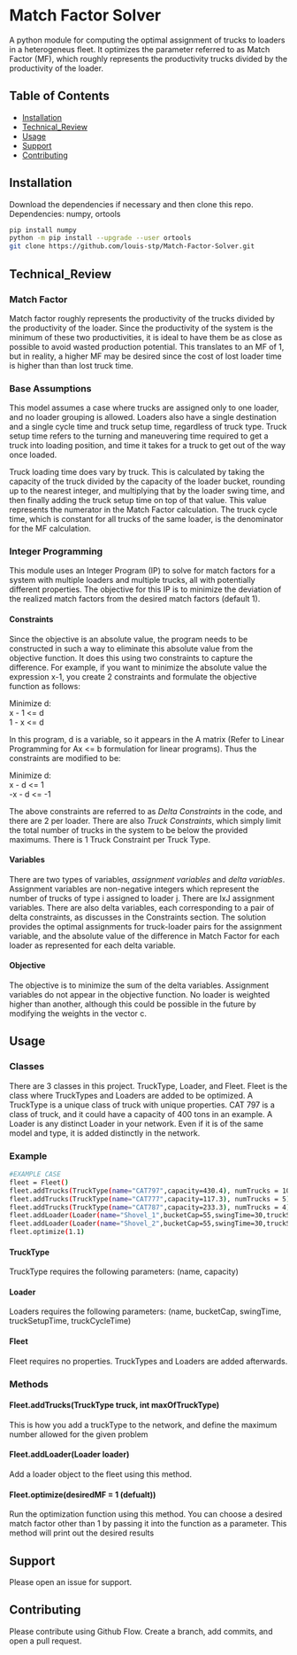 # Match Factor Solver

A python module for computing the optimal assignment of trucks to loaders in a heterogeneus fleet. It optimizes the parameter referred to as Match Factor (MF), which roughly represents the productivity trucks divided by the productivity of the loader. 

## Table of Contents

- [Installation](#installation)
- [Technical_Review](#Technical_Review)
- [Usage](#usage)
- [Support](#support)
- [Contributing](#contributing)

## Installation

Download the dependencies if necessary and then clone this repo. Dependencies: numpy, ortools

```sh
pip install numpy
python -m pip install --upgrade --user ortools
git clone https://github.com/louis-stp/Match-Factor-Solver.git
```

## Technical_Review

### Match Factor
Match factor roughly represents the productivity of the trucks divided by the productivity of the loader. Since the productivity of the system is the minimum of these two productivities, it is ideal to have them be as close as possible to avoid wasted production potential. This translates to an MF of 1, but in reality, a higher MF may be desired since the cost of lost loader time is higher than than lost truck time.

### Base Assumptions
This model assumes a case where trucks are assigned only to one loader, and no loader grouping is allowed. Loaders also have a single destination and a single cycle time and truck setup time, regardless of truck type. Truck setup time refers to the turning and maneuvering time required to get a truck into loading position, and time it takes for a truck to get out of the way once loaded.

Truck loading time does vary by truck. This is calculated by taking the capacity of the truck divided by the capacity of the loader bucket, rounding up to the nearest integer, and multiplying that by the loader swing time, and then finally adding the truck setup time on top of that value. This value represents the numerator in the Match Factor calculation. The truck cycle time, which is constant for all trucks of the same loader, is the denominator for the MF calculation.

### Integer Programming
This module uses an Integer Program (IP) to solve for match factors for a system with multiple loaders and multiple trucks, all with potentially different properties. The objective for this IP is to minimize the deviation of the realized match factors from the desired match factors (default 1). 

#### Constraints
Since the objective is an absolute value, the program needs to be constructed in such a way to eliminate this absolute value from the objective function. It does this using two constraints to capture the difference. For example, if you want to minimize the absolute value the expression x-1, you create 2 constraints and formulate the objective function as follows:

Minimize d:<br>
x - 1 <= d <br>
1 - x <= d <br>

In this program, d is a variable, so it appears in the A matrix (Refer to Linear Programming for Ax <= b formulation for linear programs). Thus the constraints are modified to be:

Minimize d:<br>
x - d <= 1 <br>
-x - d <= -1 <br>

The above constraints are referred to as *Delta Constraints* in the code, and there are 2 per loader. There are also *Truck Constraints*, which simply limit the total number of trucks in the system to be below the provided maximums. There is 1 Truck Constraint per Truck Type.

#### Variables
There are two types of variables, *assignment variables* and *delta variables*. Assignment variables are non-negative integers which represent the number of trucks of type i assigned to loader j. There are IxJ assignment variables. There are also delta variables, each corresponding to a pair of delta constraints, as discusses in the Constraints section. The solution provides the optimal assignments for truck-loader pairs for the assignment variable, and the absolute value of the difference in Match Factor for each loader as represented for each delta variable.

#### Objective
The objective is to minimize the sum of the delta variables. Assignment variables do not appear in the objective function. No loader is weighted higher than another, although this could be possible in the future by modifying the weights in the vector c.

## Usage

### Classes
There are 3 classes in this project. TruckType, Loader, and Fleet. Fleet is the class where TruckTypes and Loaders are added to be optimized. A TruckType is a unique class of truck with unique properties. CAT 797 is a class of truck, and it could have a capacity of 400 tons in an example. A Loader is any distinct Loader in your network. Even if it is of the same model and type, it is added distinctly in the network.

### Example

```sh
#EXAMPLE CASE
fleet = Fleet()
fleet.addTrucks(TruckType(name="CAT797",capacity=430.4), numTrucks = 10)
fleet.addTrucks(TruckType(name="CAT777",capacity=117.3), numTrucks = 5)
fleet.addTrucks(TruckType(name="CAT787",capacity=233.3), numTrucks = 4)
fleet.addLoader(Loader(name="Shovel_1",bucketCap=55,swingTime=30,truckSetupTime=60,truckCycleTime=2000))
fleet.addLoader(Loader(name="Shovel_2",bucketCap=55,swingTime=30,truckSetupTime=60,truckCycleTime=1580))
fleet.optimize(1.1)
```


#### TruckType
TruckType requires the following parameters: (name, capacity)

#### Loader
Loaders requires the following parameters: (name, bucketCap, swingTime, truckSetupTime, truckCycleTime)

#### Fleet
Fleet requires no properties. TruckTypes and Loaders are added afterwards.

### Methods

#### Fleet.addTrucks(TruckType truck, int maxOfTruckType)
This is how you add a truckType to the network, and define the maximum number allowed for the given problem

#### Fleet.addLoader(Loader loader)
Add a loader object to the fleet using this method.

#### Fleet.optimize(desiredMF = 1 (defualt))
Run the optimization function using this method. You can choose a desired match factor other than 1 by passing it into the function as a parameter.
This method will print out the desired results


## Support

Please open an issue for support.

## Contributing

Please contribute using Github Flow. Create a branch, add commits, and open a pull request.
